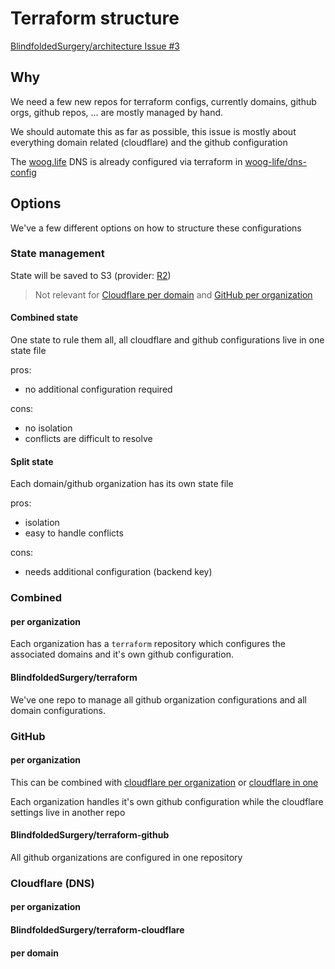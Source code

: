 # Terraform structure

[BlindfoldedSurgery/architecture Issue #3](https://github.com/BlindfoldedSurgery/architecture/issues/3)

## Why

We need a few new repos for terraform configs, currently domains, github orgs, github repos, ... are mostly managed by hand.

We should automate this as far as possible, this issue is mostly about everything domain related (cloudflare) and the github configuration

The [woog.life](https://woog.life) DNS is already configured via terraform in [woog-life/dns-config](https://github.com/woog-life/dns-config)

## Options

We've a few different options on how to structure these configurations

### State management

State will be saved to S3 (provider: [R2](https://www.cloudflare.com/developer-platform/r2/))

> Not relevant for [Cloudflare per domain](#per-domain) and [GitHub per organization](#per-organization-1)

#### Combined state

One state to rule them all, all cloudflare and github configurations live in one state file

pros:
- no additional configuration required

cons:
- no isolation
- conflicts are difficult to resolve

#### Split state

Each domain/github organization has its own state file

pros:
- isolation
- easy to handle conflicts

cons:
- needs additional configuration (backend key)

### Combined

#### per organization

Each organization has a `terraform` repository which configures the associated domains and it's own github configuration.

#### BlindfoldedSurgery/terraform

We've one repo to manage all github organization configurations and all domain configurations.

### GitHub

#### per organization

This can be combined with [cloudflare per organization](#per-organization-2) or [cloudflare in one](#blindfoldedsurgeryterraform-cloudflare)

Each organization handles it's own github configuration while the cloudflare settings live in another repo

#### BlindfoldedSurgery/terraform-github

All github organizations are configured in one repository

### Cloudflare (DNS)

#### per organization


#### BlindfoldedSurgery/terraform-cloudflare


#### per domain

